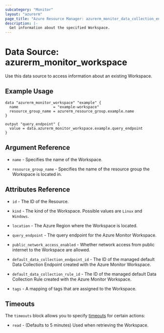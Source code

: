 ```yaml
---
subcategory: "Monitor"
layout: "azurerm"
page_title: "Azure Resource Manager: azurerm_monitor_data_collection_endpoint"
description: |-
  Get information about the specified Workspace.
---
```


# Data Source: azurerm_monitor_workspace

Use this data source to access information about an existing Workspace.

## Example Usage

```hcl
data "azurerm_monitor_workspace" "example" {
  name                = "example-workspace"
  resource_group_name = azurerm_resource_group.example.name
}

output "query_endpoint" {
  value = data.azurerm_monitor_workspace.example.query_endpoint
}
```

## Argument Reference

- `name` - Specifies the name of the Workspace.

- `resource_group_name` - Specifies the name of the resource group the Workspace is located in.

## Attributes Reference

- `id` - The ID of the Resource.

- `kind` - The kind of the Workspace. Possible values are `Linux` and `Windows`.

- `location` - The Azure Region where the Workspace is located.

- `query_endpoint` - The query endpoint for the Azure Monitor Workspace.

- `public_network_access_enabled` - Whether network access from public internet to the Workspace are allowed.

- `default_data_collection_endpoint_id` - The ID of the managed default Data Collection Endpoint created with the Azure Monitor Workspace.

- `default_data_collection_rule_id` - The ID of the managed default Data Collection Rule created with the Azure Monitor Workspace.

- `tags` - A mapping of tags that are assigned to the Workspace.

## Timeouts

The `timeouts` block allows you to specify [timeouts](https://www.terraform.io/language/resources/syntax#operation-timeouts) for certain actions:

- `read` - (Defaults to 5 minutes) Used when retrieving the Workspace.

